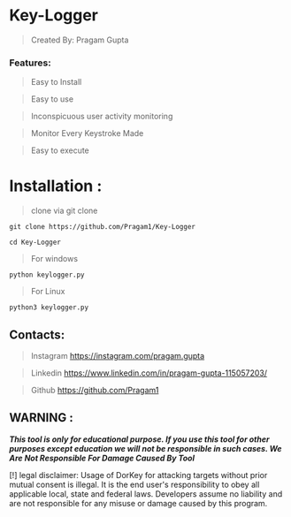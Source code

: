 # Key-Logger
>Created By: Pragam Gupta

### Features:
>Easy to Install

>Easy to use

>Inconspicuous user activity monitoring

>Monitor Every Keystroke Made

>Easy to execute

# Installation :
>clone via git clone

```
git clone https://github.com/Pragam1/Key-Logger
```
```
cd Key-Logger
```
>For windows
```
python keylogger.py
```

>For Linux
```
python3 keylogger.py
```
## Contacts:

>Instagram
https://instagram.com/pragam.gupta

>Linkedin
https://www.linkedin.com/in/pragam-gupta-115057203/

>Github
https://github.com/Pragam1

## WARNING : 
***This tool is only for educational purpose. If you use this tool for other purposes except education we will not be responsible in such cases. We Are Not Responsible For Damage Caused By Tool***

[!] legal disclaimer: Usage of DorKey for attacking targets without prior mutual consent is illegal. It is the end user's responsibility to obey all applicable local, state and federal laws. Developers assume no liability and are not responsible for any misuse or damage caused by this program.
